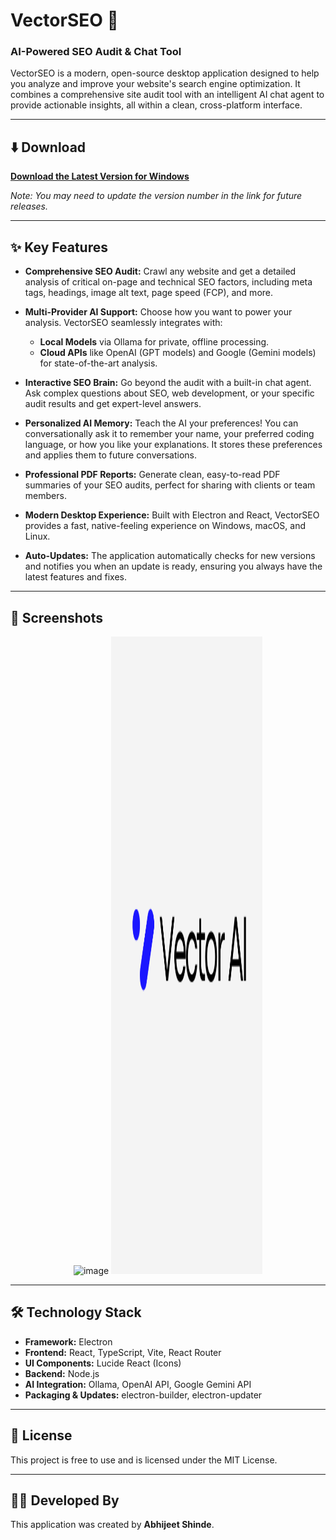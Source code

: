 # VectorSEO 🚀

### AI-Powered SEO Audit & Chat Tool

VectorSEO is a modern, open-source desktop application designed to help you analyze and improve your website's search engine optimization. It combines a comprehensive site audit tool with an intelligent AI chat agent to provide actionable insights, all within a clean, cross-platform interface.

---

## ⬇️ Download

[**Download the Latest Version for Windows**](https://github.com/com-Abhijeet/VectorSEO/releases/download/Beta/VectorSEO-Setup-0.0.1.exe)

_Note: You may need to update the version number in the link for future releases._

---

## ✨ Key Features

- **Comprehensive SEO Audit:** Crawl any website and get a detailed analysis of critical on-page and technical SEO factors, including meta tags, headings, image alt text, page speed (FCP), and more.

- **Multi-Provider AI Support:** Choose how you want to power your analysis. VectorSEO seamlessly integrates with:
  - **Local Models** via Ollama for private, offline processing.
  - **Cloud APIs** like OpenAI (GPT models) and Google (Gemini models) for state-of-the-art analysis.

- **Interactive SEO Brain:** Go beyond the audit with a built-in chat agent. Ask complex questions about SEO, web development, or your specific audit results and get expert-level answers.

- **Personalized AI Memory:** Teach the AI your preferences! You can conversationally ask it to remember your name, your preferred coding language, or how you like your explanations. It stores these preferences and applies them to future conversations.

- **Professional PDF Reports:** Generate clean, easy-to-read PDF summaries of your SEO audits, perfect for sharing with clients or team members.

- **Modern Desktop Experience:** Built with Electron and React, VectorSEO provides a fast, native-feeling experience on Windows, macOS, and Linux.

- **Auto-Updates:** The application automatically checks for new versions and notifies you when an update is ready, ensuring you always have the latest features and fixes.

---

## 📸 Screenshots

<p align="center">
  <img width="48%" height="1020" alt="image" src="https://github.com/user-attachments/assets/28a6c2f5-3249-48a5-9a39-7d031b892d83" />
  <img width="48%" height="1020" alt="logo" src="/build/fullLogo.png">
</p>

---

## 🛠️ Technology Stack

- **Framework:** Electron
- **Frontend:** React, TypeScript, Vite, React Router
- **UI Components:** Lucide React (Icons)
- **Backend:** Node.js
- **AI Integration:** Ollama, OpenAI API, Google Gemini API
- **Packaging & Updates:** electron-builder, electron-updater

---

## 📄 License

This project is free to use and is licensed under the MIT License.

---

## 👨‍💻 Developed By

This application was created by **Abhijeet Shinde**.
